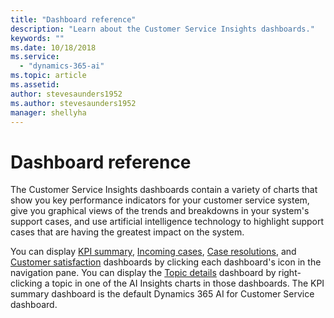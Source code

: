 ```yaml
---
title: "Dashboard reference"
description: "Learn about the Customer Service Insights dashboards."
keywords: ""
ms.date: 10/18/2018
ms.service:
  - "dynamics-365-ai"
ms.topic: article
ms.assetid: 
author: stevesaunders1952
ms.author: stevesaunders1952
manager: shellyha
---
```


# Dashboard reference

The Customer Service Insights dashboards contain a variety of charts that show you key performance indicators for your customer service system, give you graphical views of the trends and breakdowns in your system's support cases, and use artificial intelligence technology to highlight support cases that are having the greatest impact on the system.

You can display [KPI summary](ai-csi-kpi-summary.md), [Incoming cases](ai-csi-dash-incoming-cases.md), [Case resolutions](ai-csi-dash-case-resolutions.md), and [Customer satisfaction](ai-csi-dash-CSAT.md) dashboards by clicking each dashboard's icon in the navigation pane. You can display the [Topic details](ai-csi-dash-topic-details.md) dashboard by right-clicking a topic in one of the AI Insights charts in those dashboards. The KPI summary dashboard is the default Dynamics 365 AI for Customer Service dashboard.